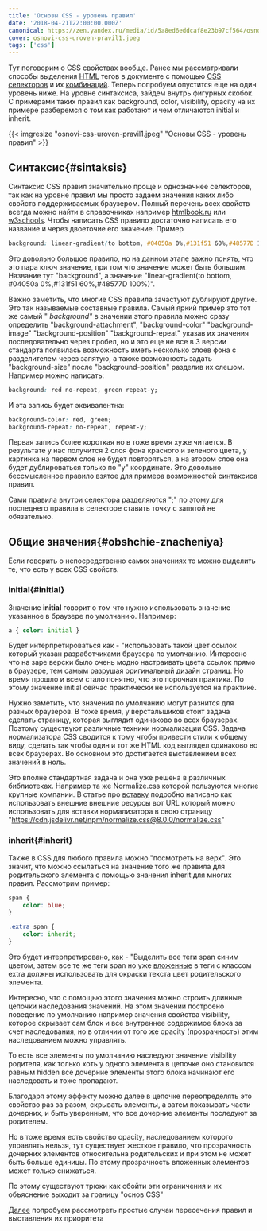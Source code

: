 ```yaml
---
title: 'Основы CSS - уровень правил'
date: '2018-04-21T22:00:00.000Z'
canonical: https://zen.yandex.ru/media/id/5a8ed6eddcaf8e23b97cf564/osnovy-css-uroven-pravil-5ad4e18f58166926c28e1b25
cover: osnovi-css-uroven-pravil1.jpeg
tags: ['css']
---
```

Тут поговорим о CSS свойствах вообще. Ранее мы рассматривали способы выделения [HTML](/blog/osnovi-html) тегов в документе с помощью [CSS селекторов](/blog/osnovi-sss-selektori) и их [комбинаций](/blog/osnovi-sss-kombinatori). Теперь попробуем опустится еще на один уровень ниже. На уровне синтаксиса, зайдем внутрь фигурных скобок. С примерами таких правил как background, color, visibility, opacity на их примере разберемся о том как работают и чем отличаются initial и inherit.

<!--more-->
{{< imgresize "osnovi-css-uroven-pravil1.jpeg" "Основы CSS - уровень правил" >}} 

## Синтаксис{#sintaksis} 

Синтаксис CSS правил значительно проще и однозначнее селекторов, так как на уровне правил мы просто задаем значения каких либо свойств поддерживаемых браузером. Полный перечень всех свойств всегда можно найти в справочниках например [htmlbook.ru](http://htmlbook.ru/) или [w3schools](https://www.w3schools.com/css/default.asp). Чтобы написать CSS правило достаточно написать его название и через двоеточие его значение. Пример

```css
background: linear-gradient(to bottom, #04050a 0%,#131f51 60%,#48577D 100%);
``` 

Это довольно большое правило, но на данном этапе важно понять, что это пара ключ значение, при том что значение может быть большим. Название тут "background", а значение "linear-gradient(to bottom, #04050a 0%,#131f51 60%,#48577D 100%)".

Важно заметить, что многие CSS правила зачастуют дублируют другие. Это так называемые составные правила. Самый яркий пример это тот же самый " *background"* в значении этого правила можно сразу определить "background-attachment", "background-color" "background-image" "background-position" "background-repeat" указав их значения последовательно через пробел, но и это еще не все в 3 версии стандарта появилась возможность иметь несколько слоев фона с разделителем через запятую, а также возможность задать "background-size" после "background-position" разделив их слешом. Например можно написать:

```css
background: red no-repeat, green repeat-y;
``` 

И эта запись будет эквивалентна:

```css
background-color: red, green;
background-repeat: no-repeat, repeat-y;
``` 

Первая запись более короткая но в тоже время хуже читается. В результате у нас получится 2 слоя фона красного и зеленого цвета, у картинка на первом слое не будет повторяться, а на втором слое она будет дублироваться только по "y" координате. Это довольно бессмысленное правило взятое для примера возможностей синтаксиса правил.

Сами правила внутри селектора разделяются ";" по этому для последнего правила в селекторе ставить точку с запятой не обязательно.

## Общие значения{#obshchie-znacheniya} 

Если говорить о непосредственно самих значениях то можно выделить те, что есть у всех СSS свойств.

### initial{#initial} 

Значение **initial** говорит о том что нужно использовать значение указанное в браузере по умолчанию. Например:

```css
a { color: initial }
``` 

Будет интерпретироваться как - "использовать такой цвет ссылок который указан разработчиками браузера по умолчанию. Интересно что на заре верски было очень модно настраивать цвета ссылок прямо в браузере, тем самым разрушая оригинальный дизайн страниц. Но время прошло и всем стало понятно, что это порочная практика. По этому значение initial сейчас практически не используется на практике.

Нужно заметить, что значения по умолчанию могут разнится для разных браузеров. В тоже время, у верстальшиков стоит задача сделать страницу, которая выглядит одинаково во всех браузерах. Поэтому существуют различные техники нормализации CSS. Задача нормализатора CSS сводится к тому чтобы привести стили к общему виду, сделать так чтобы один и тот же HTML код выглядел одинаково во всех браузерах. Во основном это достигается выставлением всех значений в ноль.

Это вполне стандартная задача и она уже решена в различных библиотеках. Например та же Normalize.css которой пользуются многие крупные компании. В статье про [вставку](/blog/osnovi-css-vstraivanie) подробно написано как использовать внешние внешние ресурсы вот URL который можно использовать для вставки нормализатора в свою страницу "https://cdn.jsdelivr.net/npm/normalize.css@8.0.0/normalize.css"

### inherit{#inherit} 

Также в CSS для любого правила можно "посмотреть на верх". Это значит, что можно ссылаться на значение того же правила для родительского элемента с помощью значения inherit для многих правил. Рассмотрим пример:

```css
span {
    color: blue; 
}
``` 

```css
.extra span {
    color: inherit; 
}
``` 

Это будет интерпретировано, как - "Выделить все теги span синим цветом, затем все те же теги span но уже [вложенные](/blog/osnovi-sss-kombinatori) в теги с классом extra должны использовать для окраски текста цвет родительского элемента.

Интересно, что с помощью этого значения можно строить длинные цепочки наследования значений. На этом значении построено поведение по умолчанию например значения свойства visibility, которое скрывает сам блок и все внутреннее содержимое блока за счет наследования, но в отличии от того же opacity (прозрачность) этим наследованием можно управлять.

То есть все элементы по умолчанию наследуют значение visibility родителя, как только хоть у одного элемента в цепочке оно становится равным hidden все дочерние элементы этого блока начинают его наследовать и тоже пропадают.

Благодаря этому эффекту можно далее в цепочке переопределять это свойство раз за разом, скрывать элементы, а затем показывать части дочерних, и быть уверенным, что все дочерние элементы последуют за родителем.

Но в тоже время есть свойство opacity, наследованием которого управлять нельзя, тут существует жесткое правило, что прозрачность дочерних элементов относительна родительских и при этом не может быть больше единицы. По этому прозрачность вложенных элементов может только снижаться.

По этому существуют трюки как обойти эти ограничения и их объяснение выходит за границу "основ CSS"

 [Далее](/blog/osnovi-css-vesa-pravil) попробуем рассмотреть простые случаи пересечения правил и выставления их приоритета

